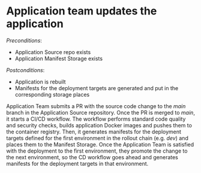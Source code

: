 # Application team updates the application

*Preconditions*:

- Application Source repo exists
- Application Manifest Storage exists

*Postconditions*:

- Application is rebuilt
- Manifests for the deployment targets are generated and put in the corresponding storage places

Application Team submits a PR with the source code change to the *main* branch in the Application Source repository. Once the PR is merged to *main*, it starts a CI/CD workflow. The workflow performs standard code quality and security checks, builds application Docker images and pushes them to the container registry. Then, it generates manifests for the deployment targets defined for the first environment in the rollout chain (e.g. *dev*) and places them to the Manifest Storage. Once the Application Team is satisfied with the deployment to the first environment, they promote the change to the next environment, so the CD workflow goes ahead and generates manifests for the deployment targets in that environment.
